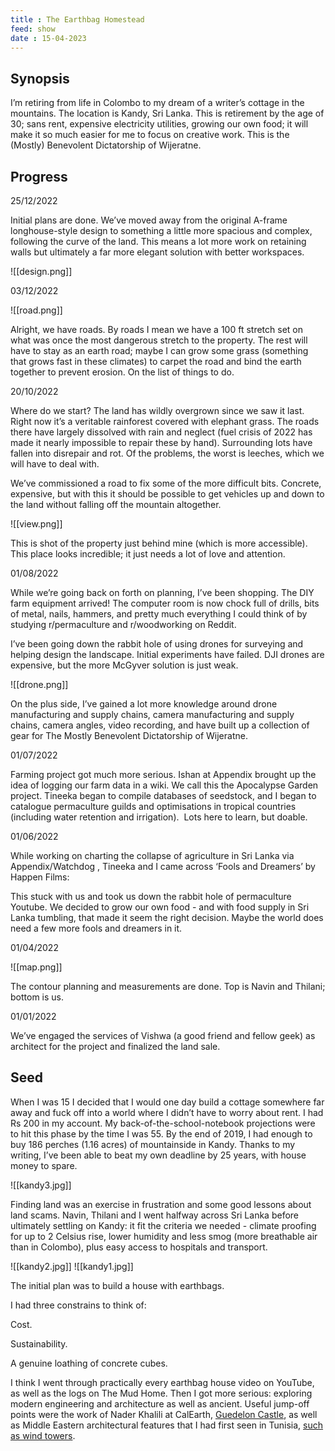 ```yaml
---
title : The Earthbag Homestead
feed: show
date : 15-04-2023
---
```



## Synopsis

I’m retiring from life in Colombo to my dream of a writer’s cottage in the mountains. The location is Kandy, Sri Lanka. This is retirement by the age of 30; sans rent, expensive electricity utilities, growing our own food; it will make it so much easier for me to focus on creative work. This is the (Mostly) Benevolent Dictatorship of Wijeratne.

## Progress

25/12/2022

Initial plans are done. We’ve moved away from the original A-frame longhouse-style design to something a little more spacious and complex, following the curve of the land. This means a lot more work on retaining walls but ultimately a far more elegant solution with better workspaces.

![[design.png]]

03/12/2022

![[road.png]]



Alright, we have roads. By roads I mean we have a 100 ft stretch set on what was once the most dangerous stretch to the property. The rest will have to stay as an earth road; maybe I can grow some grass (something that grows fast in these climates) to carpet the road and bind the earth together to prevent erosion. On the list of things to do.

20/10/2022

Where do we start? The land has wildly overgrown since we saw it last. Right now it’s a veritable rainforest covered with elephant grass. The roads there have largely dissolved with rain and neglect (fuel crisis of 2022 has made it nearly impossible to repair these by hand). Surrounding lots have fallen into disrepair and rot. Of the problems, the worst is leeches, which we will have to deal with.

We’ve commissioned a road to fix some of the more difficult bits. Concrete, expensive, but with this it should be possible to get vehicles up and down to the land without falling off the mountain altogether.

![[view.png]]

This is shot of the property just behind mine (which is more accessible). This place looks incredible; it just needs a lot of love and attention.

01/08/2022

While we’re going back on forth on planning, I’ve been shopping. The DIY farm equipment arrived! The computer room is now chock full of drills, bits of metal, nails, hammers, and pretty much everything I could think of by studying r/permaculture and r/woodworking on Reddit.

I’ve been going down the rabbit hole of using drones for surveying and helping design the landscape. Initial experiments have failed. DJI drones are expensive, but the more McGyver solution is just weak.

![[drone.png]]

On the plus side, I’ve gained a lot more knowledge around drone manufacturing and supply chains, camera manufacturing and supply chains, camera angles, video recording, and have built up a collection of gear for The Mostly Benevolent Dictatorship of Wijeratne.

01/07/2022

Farming project got much more serious. Ishan at Appendix brought up the idea of logging our farm data in a wiki. We call this the Apocalypse Garden project. Tineeka began to compile databases of seedstock, and I began to catalogue permaculture guilds and optimisations in tropical countries (including water retention and irrigation).  Lots here to learn, but doable.

01/06/2022

While working on charting the collapse of agriculture in Sri Lanka via Appendix/Watchdog , Tineeka and I came across ‘Fools and Dreamers’ by Happen Films:

This stuck with us and took us down the rabbit hole of permaculture Youtube. We decided to grow our own food - and with food supply in Sri Lanka tumbling, that made it seem the right decision. Maybe the world does need a few more fools and dreamers in it.

01/04/2022

![[map.png]]

The contour planning and measurements are done. Top is Navin and Thilani; bottom is us.

01/01/2022

We’ve engaged the services of Vishwa (a good friend and fellow geek) as architect for the project and finalized the land sale.

## Seed

When I was 15 I decided that I would one day build a cottage somewhere far away and fuck off into a world where I didn’t have to worry about rent. I had Rs 200 in my account. My back-of-the-school-notebook projections were to hit this phase by the time I was 55. By the end of 2019, I had enough to buy 186 perches (1.16 acres) of mountainside in Kandy. Thanks to my writing, I’ve been able to beat my own deadline by 25 years, with house money to spare.

![[kandy3.jpg]]

Finding land was an exercise in frustration and some good lessons about land scams. Navin, Thilani and I went halfway across Sri Lanka before ultimately settling on Kandy: it fit the criteria we needed - climate proofing for up to 2 Celsius rise, lower humidity and less smog (more breathable air than in Colombo), plus easy access to hospitals and transport.

![[kandy2.jpg]]
![[kandy1.jpg]]

The initial plan was to build a house with earthbags.

I had three constrains to think of:

Cost.

Sustainability.

A genuine loathing of concrete cubes.

I think I went through practically every earthbag house video on YouTube, as well as the logs on The Mud Home. Then I got more serious: exploring modern engineering and architecture as well as ancient. Useful jump-off points were the work of Nader Khalili at CalEarth, [Guedelon Castle](https://en.wikipedia.org/wiki/Gu%C3%A9delon_Castle), as well as Middle Eastern architectural features that I had first seen in Tunisia, [such as wind towers](https://en.wikipedia.org/wiki/Windcatcher).